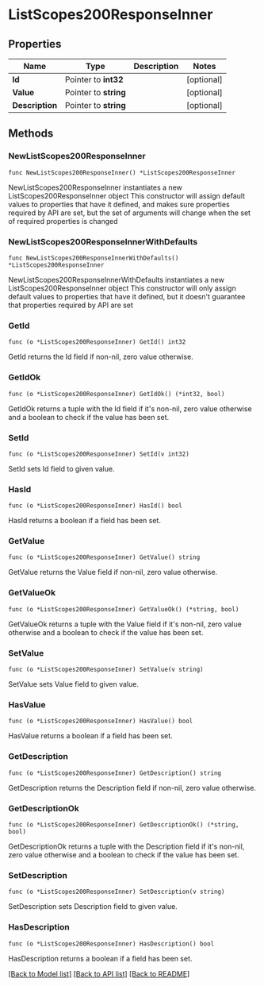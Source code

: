 # ListScopes200ResponseInner

## Properties

Name | Type | Description | Notes
------------ | ------------- | ------------- | -------------
**Id** | Pointer to **int32** |  | [optional] 
**Value** | Pointer to **string** |  | [optional] 
**Description** | Pointer to **string** |  | [optional] 

## Methods

### NewListScopes200ResponseInner

`func NewListScopes200ResponseInner() *ListScopes200ResponseInner`

NewListScopes200ResponseInner instantiates a new ListScopes200ResponseInner object
This constructor will assign default values to properties that have it defined,
and makes sure properties required by API are set, but the set of arguments
will change when the set of required properties is changed

### NewListScopes200ResponseInnerWithDefaults

`func NewListScopes200ResponseInnerWithDefaults() *ListScopes200ResponseInner`

NewListScopes200ResponseInnerWithDefaults instantiates a new ListScopes200ResponseInner object
This constructor will only assign default values to properties that have it defined,
but it doesn't guarantee that properties required by API are set

### GetId

`func (o *ListScopes200ResponseInner) GetId() int32`

GetId returns the Id field if non-nil, zero value otherwise.

### GetIdOk

`func (o *ListScopes200ResponseInner) GetIdOk() (*int32, bool)`

GetIdOk returns a tuple with the Id field if it's non-nil, zero value otherwise
and a boolean to check if the value has been set.

### SetId

`func (o *ListScopes200ResponseInner) SetId(v int32)`

SetId sets Id field to given value.

### HasId

`func (o *ListScopes200ResponseInner) HasId() bool`

HasId returns a boolean if a field has been set.

### GetValue

`func (o *ListScopes200ResponseInner) GetValue() string`

GetValue returns the Value field if non-nil, zero value otherwise.

### GetValueOk

`func (o *ListScopes200ResponseInner) GetValueOk() (*string, bool)`

GetValueOk returns a tuple with the Value field if it's non-nil, zero value otherwise
and a boolean to check if the value has been set.

### SetValue

`func (o *ListScopes200ResponseInner) SetValue(v string)`

SetValue sets Value field to given value.

### HasValue

`func (o *ListScopes200ResponseInner) HasValue() bool`

HasValue returns a boolean if a field has been set.

### GetDescription

`func (o *ListScopes200ResponseInner) GetDescription() string`

GetDescription returns the Description field if non-nil, zero value otherwise.

### GetDescriptionOk

`func (o *ListScopes200ResponseInner) GetDescriptionOk() (*string, bool)`

GetDescriptionOk returns a tuple with the Description field if it's non-nil, zero value otherwise
and a boolean to check if the value has been set.

### SetDescription

`func (o *ListScopes200ResponseInner) SetDescription(v string)`

SetDescription sets Description field to given value.

### HasDescription

`func (o *ListScopes200ResponseInner) HasDescription() bool`

HasDescription returns a boolean if a field has been set.


[[Back to Model list]](../README.md#documentation-for-models) [[Back to API list]](../README.md#documentation-for-api-endpoints) [[Back to README]](../README.md)



